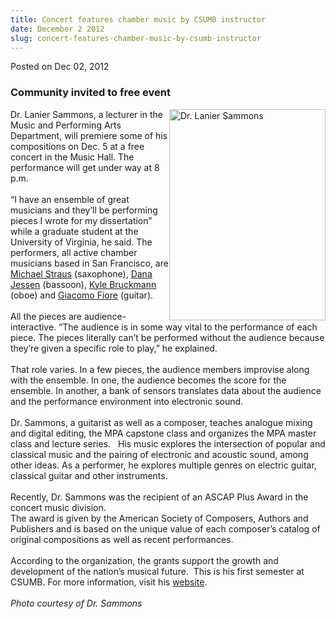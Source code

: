 ```yaml
---
title: Concert features chamber music by CSUMB instructor
date: December 2 2012
slug: concert-features-chamber-music-by-csumb-instructor
---
```


    

<span class="date">Posted on Dec 02, 2012 </span>

<h3>Community invited to free event</h3>
<p><img alt="Dr. Lanier Sammons" src="https://news.csumb.edu/sites/default/files/65/attachments/news/images/sammons.lanier.small_.jpg" style="float:right; width:250px; height:338px">Dr. Lanier
Sammons, a lecturer in the Music and Performing Arts Department,
will premiere some of his compositions on Dec. 5 at a free concert
in the Music Hall. The performance will get under way at 8
p.m.<br>
<br>
&#x201C;I have an ensemble of great musicians and they&#x2019;ll be performing
pieces I wrote for my dissertation&#x201D; while a graduate student at the
University of Virginia, he said. The performers, all active chamber
musicians based in San Francisco, are <a href="https://www.mstraus.net/" rel="nofollow">Michael Straus</a>
(saxophone), <a href="https://www.danajessen.com/" rel="nofollow">Dana Jessen</a> (bassoon), <a href="https://www.kylebruckmann.com/" rel="nofollow">Kyle Bruckmann</a>
(oboe) and <a href="https://www.giacomofiore.com/" rel="nofollow">Giacomo Fiore</a> (guitar).<br>
<br>
All the pieces are audience-interactive. &#x201C;The audience is in some
way vital to the performance of each piece. The pieces literally
can&#x2019;t be performed without the audience because they&#x2019;re given a
specific role to play,&#x201D; he explained.<br>
<br>
That role varies. In a few pieces, the audience members improvise
along with the ensemble. In one, the audience becomes the score for
the ensemble. In another, a bank of sensors translates data about
the audience and the performance environment into electronic
sound.<br>
<br>
Dr. Sammons, a guitarist as well as a composer, teaches analogue
mixing and digital editing, the MPA capstone class and organizes
the MPA master class and lecture series.&#x2028;&#x2028; His music explores the
intersection of popular and classical music and the pairing of
electronic and acoustic sound, among other ideas. As a performer,
he explores multiple genres on electric guitar, classical guitar
and other instruments.<br>
<br>
Recently, Dr. Sammons was the recipient of an ASCAP Plus Award in
the concert music division.<br>
The award is given by the American Society of Composers, Authors
and Publishers and is based on the unique value of each composer&#x2019;s
catalog of original compositions as well as recent
performances.<br>
<br>
According to the organization, the grants support the growth and
development of the nation&#x2019;s musical future.&#x2028;&#x2028;This is his first
semester at CSUMB. For more information, visit his <a href="https://www.laniersammons.com/Main/" rel="nofollow">website</a>.<br>
<br>
<em>Photo courtesy of Dr. Sammons</em></br></br></br></br></br></br></br></br></br></br></br></br></br></br></br></img></p>

 

 
